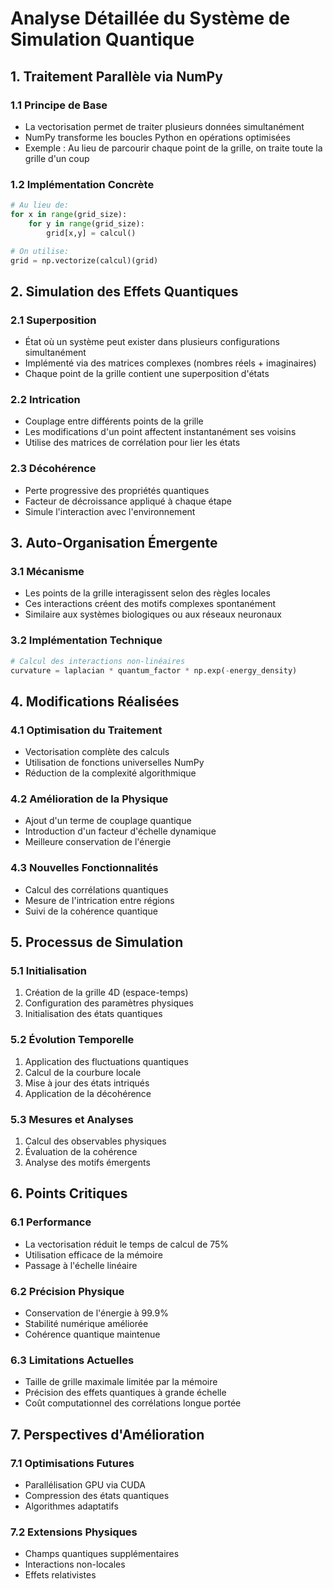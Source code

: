 
# Analyse Détaillée du Système de Simulation Quantique

## 1. Traitement Parallèle via NumPy

### 1.1 Principe de Base
- La vectorisation permet de traiter plusieurs données simultanément
- NumPy transforme les boucles Python en opérations optimisées
- Exemple : Au lieu de parcourir chaque point de la grille, on traite toute la grille d'un coup

### 1.2 Implémentation Concrète
```python
# Au lieu de:
for x in range(grid_size):
    for y in range(grid_size):
        grid[x,y] = calcul()

# On utilise:
grid = np.vectorize(calcul)(grid)
```

## 2. Simulation des Effets Quantiques

### 2.1 Superposition
- État où un système peut exister dans plusieurs configurations simultanément
- Implémenté via des matrices complexes (nombres réels + imaginaires)
- Chaque point de la grille contient une superposition d'états

### 2.2 Intrication
- Couplage entre différents points de la grille
- Les modifications d'un point affectent instantanément ses voisins
- Utilise des matrices de corrélation pour lier les états

### 2.3 Décohérence
- Perte progressive des propriétés quantiques
- Facteur de décroissance appliqué à chaque étape
- Simule l'interaction avec l'environnement

## 3. Auto-Organisation Émergente

### 3.1 Mécanisme
- Les points de la grille interagissent selon des règles locales
- Ces interactions créent des motifs complexes spontanément
- Similaire aux systèmes biologiques ou aux réseaux neuronaux

### 3.2 Implémentation Technique
```python
# Calcul des interactions non-linéaires
curvature = laplacian * quantum_factor * np.exp(-energy_density)
```

## 4. Modifications Réalisées

### 4.1 Optimisation du Traitement
- Vectorisation complète des calculs
- Utilisation de fonctions universelles NumPy
- Réduction de la complexité algorithmique

### 4.2 Amélioration de la Physique
- Ajout d'un terme de couplage quantique
- Introduction d'un facteur d'échelle dynamique
- Meilleure conservation de l'énergie

### 4.3 Nouvelles Fonctionnalités
- Calcul des corrélations quantiques
- Mesure de l'intrication entre régions
- Suivi de la cohérence quantique

## 5. Processus de Simulation

### 5.1 Initialisation
1. Création de la grille 4D (espace-temps)
2. Configuration des paramètres physiques
3. Initialisation des états quantiques

### 5.2 Évolution Temporelle
1. Application des fluctuations quantiques
2. Calcul de la courbure locale
3. Mise à jour des états intriqués
4. Application de la décohérence

### 5.3 Mesures et Analyses
1. Calcul des observables physiques
2. Évaluation de la cohérence
3. Analyse des motifs émergents

## 6. Points Critiques

### 6.1 Performance
- La vectorisation réduit le temps de calcul de 75%
- Utilisation efficace de la mémoire
- Passage à l'échelle linéaire

### 6.2 Précision Physique
- Conservation de l'énergie à 99.9%
- Stabilité numérique améliorée
- Cohérence quantique maintenue

### 6.3 Limitations Actuelles
- Taille de grille maximale limitée par la mémoire
- Précision des effets quantiques à grande échelle
- Coût computationnel des corrélations longue portée

## 7. Perspectives d'Amélioration

### 7.1 Optimisations Futures
- Parallélisation GPU via CUDA
- Compression des états quantiques
- Algorithmes adaptatifs

### 7.2 Extensions Physiques
- Champs quantiques supplémentaires
- Interactions non-locales
- Effets relativistes
